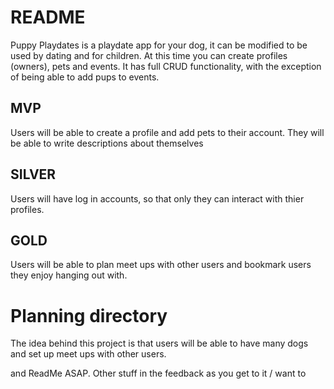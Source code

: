 # README
Puppy Playdates is a playdate app for your dog, it can be modified to be used by dating and for children. At this time you can create profiles (owners), pets and events. It has full CRUD functionality, with the exception of being able to add pups to events. 

## MVP
Users will be able to create a profile and add pets to their account.
They will be able to write descriptions about themselves 

## SILVER
Users will have log in accounts, so that only they can interact with thier profiles. 

## GOLD 
Users will be able to plan meet ups with other users and bookmark users they enjoy hanging out with. 

# Planning directory 
The idea behind this project is that users will be able to have many dogs and set up meet ups with other users. 


and ReadMe ASAP. Other stuff  in the feedback as you get to it / want to

